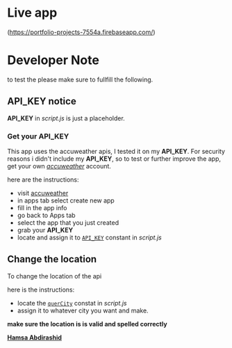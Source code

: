 # Live app

(https://portfolio-projects-7554a.firebaseapp.com/)

# Developer Note

to test the please make sure to fullfill the following.

## API_KEY notice

**API_KEY** in _script.js_ is just a placeholder.

### Get your API_KEY

This app uses the accuweather apis, I tested it on my **API_KEY**.
For security reasons i didn't include my **API_KEY**, so to test or
further improve the app, get your own _[accuweather](https://https://developer.accuweather.com/)_ account.

here are the instructions:

-   visit [accuweather](https://https://developer.accuweather.com/ 'accuweather developers sections')
-   in apps tab select create new app
-   fill in the app info
-   go back to Apps tab
-   select the app that you just created
-   grab your **API_KEY**
-   locate and assign it to [`API_KEY`](# 'line 54') constant in _script.js_

## Change the location

To change the location of the api

here is the instructions:

-   locate the [`querCity`](# 'line 55') constat in _script.js_
-   assign it to whatever city you want and make.

**make sure the location is is valid and spelled correctly**

**[Hamsa Abdirashid](https://github.com/hamzaabde)**
